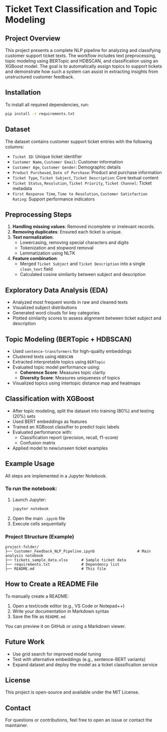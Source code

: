 # Ticket Text Classification and Topic Modeling

## Project Overview
This project presents a complete NLP pipeline for analyzing and classifying customer support ticket texts. The workflow includes text preprocessing, topic modeling using BERTopic and HDBSCAN, and classification using an XGBoost model. The goal is to automatically assign topics to support tickets and demonstrate how such a system can assist in extracting insights from unstructured customer feedback.

## Installation
To install all required dependencies, run:

```sh
pip install -r requirements.txt
```

## Dataset
The dataset contains customer support ticket entries with the following columns:

- `Ticket ID`: Unique ticket identifier
- `Customer Name`, `Customer Email`: Customer information
- `Customer Age`, `Customer Gender`: Demographic details
- `Product Purchased`, `Date of Purchase`: Product and purchase information
- `Ticket Type`, `Ticket Subject`, `Ticket Description`: Core textual content
- `Ticket Status`, `Resolution`, `Ticket Priority`, `Ticket Channel`: Ticket metadata
- `First Response Time`, `Time to Resolution`, `Customer Satisfaction Rating`: Support performance indicators

## Preprocessing Steps

1. **Handling missing values**: Removed incomplete or irrelevant records.
2. **Removing duplicates**: Ensured each ticket is unique.
3. **Text normalization**:
   - Lowercasing, removing special characters and digits
   - Tokenization and stopword removal
   - Lemmatization using NLTK
4. **Feature combination**:
   - Merged `Ticket Subject` and `Ticket Description` into a single `clean_text` field
   - Calculated cosine similarity between subject and description

## Exploratory Data Analysis (EDA)

- Analyzed most frequent words in raw and cleaned texts
- Visualized subject distributions
- Generated word clouds for key categories
- Plotted similarity scores to assess alignment between ticket subject and description

## Topic Modeling (BERTopic + HDBSCAN)

- Used `sentence-transformers` for high-quality embeddings
- Clustered texts using `HDBSCAN`
- Extracted interpretable topics using `BERTopic`
- Evaluated topic model performance using:
  - **Coherence Score**: Measures topic clarity
  - **Diversity Score**: Measures uniqueness of topics
- Visualized topics using intertopic distance map and heatmaps

## Classification with XGBoost

- After topic modeling, split the dataset into training (80%) and testing (20%) sets
- Used BERT embeddings as features
- Trained an XGBoost classifier to predict topic labels
- Evaluated performance with:
  - Classification report (precision, recall, f1-score)
  - Confusion matrix
- Applied model to new/unseen ticket examples

## Example Usage

All steps are implemented in a Jupyter Notebook.

### To run the notebook:
1. Launch Jupyter:
   ```sh
   jupyter notebook
   ```
2. Open the main `.ipynb` file
3. Execute cells sequentially

### Project Structure (Example)
```
project-folder/
├── Customer_Feedback_NLP_Pipeline.ipynb                   # Main analysis notebook
├── tickets_sample_data.xlsx      # Sample ticket data
├── requirements.txt              # Dependency list
├── README.md                     # This file
```

## How to Create a README File
To manually create a README:

1. Open a text/code editor (e.g., VS Code or Notepad++)
2. Write your documentation in Markdown syntax
3. Save the file as `README.md`

You can preview it on GitHub or using a Markdown viewer.

## Future Work
- Use grid search for improved model tuning
- Test with alternative embeddings (e.g., sentence-BERT variants)
- Expand dataset and deploy the model as a ticket classification service

## License
This project is open-source and available under the MIT License.

## Contact
For questions or contributions, feel free to open an issue or contact the maintainer.
